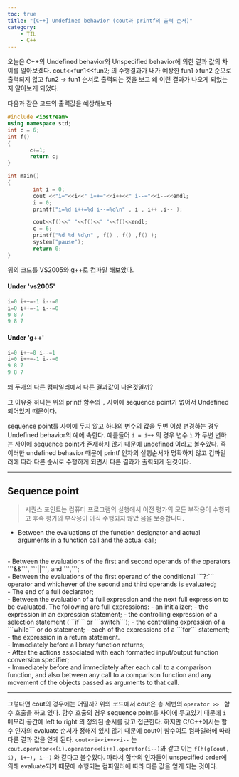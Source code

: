 ```yaml
---
toc: true
title: "[C++] Undefined behavior (cout과 printf의 출력 순서)"
category: 
    - TIL
    - C++
---
```

오늘은 C++의 Undefined behavior와 Unspecified behavior에 의한 결과 값의 차이를 알아보겠다.
cout<<fun1<<fun2; 의 수행결과가 내가 예상한 fun1->fun2 순으로 출력되지 않고 fun2 -> fun1 순서로 출력되는 것을 보고 왜 이런 결과가 나오게 되었는지 알아보게 되었다.

다음과 같은 코드의 출력값을 예상해보자
```cpp
#include <iostream> 
using namespace std; 
int c = 6;
int f() 
{   
       c+=1; 
       return c; 
} 

int main() 
{ 
        int i = 0; 
        cout <<"i="<<i<<" i++="<<i++<<" i--="<<i--<<endl; 
        i = 0;
        printf("i=%d i++=%d i--=%d\n" , i , i++ ,i-- );

        cout<<f()<<" "<<f()<<" "<<f()<<endl; 
        c = 6;
        printf("%d %d %d\n" , f() , f() ,f() );
        system("pause");
        return 0; 
} 
```
위의 코드를 VS2005와 g++로 컴파일 해보았다.

#### Under 'vs2005'
```cpp
i=0 i++=-1 i--=0
i=0 i++=-1 i--=0
9 8 7
9 8 7
````
#### Under 'g++'
```cpp
i=0 i++=0 i--=1
i=0 i++=-1 i--=0
9 8 7
9 8 7
```
왜 두개의 다른 컴파일러에서 다른 결과값이 나온것일까?

그 이유중 하나는 위의 printf 함수의 ```,``` 사이에 sequence point가 없어서 Undefined 되어있기 때문이다.

sequence point를 사이에 두지 않고 하나의 변수의 값을 두번 이상 변경하는 경우 Undefined behavior의 예에 속한다. 예를들어 ```i = i++``` 의 경우 변수 ``ì`` 가 두변 변하는 사이에 sequence point가 존재하지 않기 때문에 undefined 이라고 볼수있다. 즉 이러한 undefined behavior 때문에 printf 인자의 실행순서가 명확하지 않고 컴파일러에 따라 다른 순서로 수행하게 되면서 다른 결과가 출력되게 된것이다.

---
## Sequence point
>시퀀스 포인트는 컴퓨터 프로그램의 실행에서 이전 평가의 모든 부작용이 수행되고 후속 평가의 부작용이 아직 수행되지 않았 음을 보증합니다. 

- Between the evaluations of the function designator and actual arguments in a function call and the actual call;
<br>
- Between the evaluations of the first and second operands of the operators ```&&```, ```||```, and ```,```;
<br>
- Between the evaluations of the first operand of the conditional ```?:``` operator and whichever of the second and third operands is evaluated;
<br>
- The end of a full declarator;
<br>
- Between the evaluation of a full expression and the next full expression to be evaluated. The following are full expressions:
    - an initializer;
    - the expression in an expression statement;
    - the controlling expression of a selection statement (```if``` or ```switch```);
    - the controlling expression of a ```while``` or do statement;
    - each of the expressions of a ```for``` statement;
    - the expression in a return statement.
<br>
- Immediately before a library function returns;
<br>
- After the actions associated with each formatted input/output function conversion specifier;
<br>
- Immediately before and immediately after each call to a comparison function, and also between any call to a comparison function and any movement of the objects passed as arguments to that call.

---
그렇다면 cout의 경우에는 어떨까? 위의 코드에서 cout은 총 세번의 ```operator >> ``` 함수 호출을 하고 있다. 함수 호출의 경우 sequence point를 사이에 두고있기 때문에 ```i``` 메모리 공간에 left to right 의 정의된 순서를 갖고 접근한다. 하지만 C/C++에서는 함수 인자의 evaluate 순서가 정해져 있지 않기 때문에 cout이 함수여도 컴파일러에 따라 다른 결과 값을 얻게 된다. ```cout<<i<<i++<<i--``` 는 ```cout.operator<<(i).operator<<(i++).operator(i--)```와 같고 이는 ```f(h(g(cout, i), i++), i--)``` 와 같다고 볼수있다. 따라서 함수의 인자들이 unspecified order에 의해 evaluate되기 때문에 수행되는 컴파일러에 따라 다른 값을 얻게 되는 것이다.
